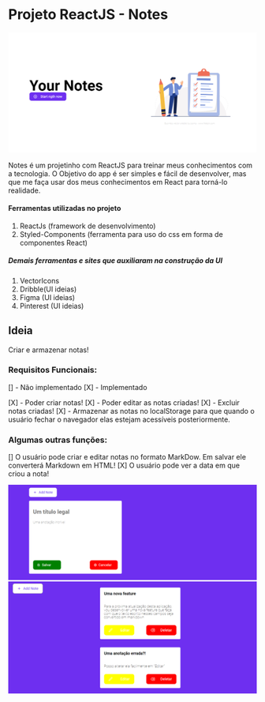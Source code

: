 # Projeto ReactJS - Notes

![alt](https://github.com/Jordaobm/notes-ReactJS/blob/main/src/assets/1.png)

Notes é um projetinho com ReactJS para treinar meus conhecimentos com a tecnologia. O Objetivo do app é ser simples e fácil de desenvolver, mas que me faça usar dos meus conhecimentos em React para torná-lo realidade.

#### Ferramentas utilizadas no projeto

1. ReactJs (framework de desenvolvimento)
2. Styled-Components (ferramenta para uso do css em forma de componentes React)

##### Demais ferramentas e sites que auxiliaram na construção da UI

1. VectorIcons
2. Dribble(UI ideias)
3. Figma (UI ideias)
5. Pinterest (UI ideias)



## Ideia 

Criar e armazenar notas!

### Requisitos Funcionais:

[] - Não implementado
[X] - Implementado

[X] - Poder criar notas!
[X] - Poder editar as notas criadas!
[X] - Excluir notas criadas!
[X] - Armazenar as notas no localStorage para que quando o usuário fechar o navegador elas estejam acessíveis posteriormente.

### Algumas outras funções:


[] O usuário pode criar e editar notas no formato MarkDow. Em salvar ele converterá Markdown em HTML!
[X] O usuário pode ver a data em que criou a nota!

![alt](https://github.com/Jordaobm/notes-ReactJS/blob/main/src/assets/2.png)
![alt](https://github.com/Jordaobm/notes-ReactJS/blob/main/src/assets/3.PNG)






